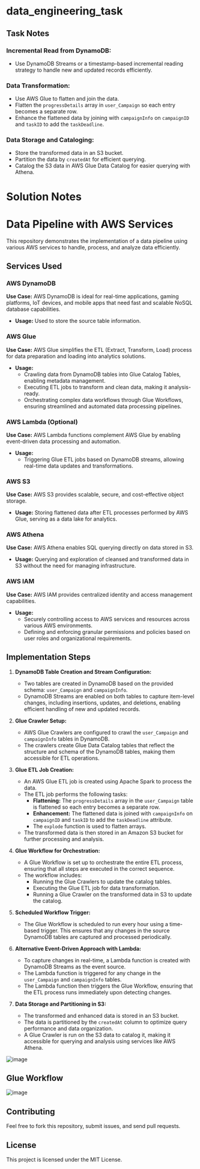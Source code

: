 # data_engineering_task

## Task Notes

### Incremental Read from DynamoDB:
- Use DynamoDB Streams or a timestamp-based incremental reading strategy to handle new and updated records efficiently.

### Data Transformation:
- Use AWS Glue to flatten and join the data.
- Flatten the `progressDetails` array in `user_Campaign` so each entry becomes a separate row.
- Enhance the flattened data by joining with `campaignInfo` on `campaignID` and `taskID` to add the `taskDeadline`.

### Data Storage and Cataloging:
- Store the transformed data in an S3 bucket.
- Partition the data by `createdAt` for efficient querying.
- Catalog the S3 data in AWS Glue Data Catalog for easier querying with Athena.

# Solution Notes

# Data Pipeline with AWS Services

This repository demonstrates the implementation of a data pipeline using various AWS services to handle, process, and analyze data efficiently.

## Services Used

### AWS DynamoDB
**Use Case:** AWS DynamoDB is ideal for real-time applications, gaming platforms, IoT devices, and mobile apps that need fast and scalable NoSQL database capabilities.  
- **Usage:** Used to store the source table information.

### AWS Glue
**Use Case:** AWS Glue simplifies the ETL (Extract, Transform, Load) process for data preparation and loading into analytics solutions.  
- **Usage:**
  - Crawling data from DynamoDB tables into Glue Catalog Tables, enabling metadata management.
  - Executing ETL jobs to transform and clean data, making it analysis-ready.
  - Orchestrating complex data workflows through Glue Workflows, ensuring streamlined and automated data processing pipelines.

### AWS Lambda (Optional)
**Use Case:** AWS Lambda functions complement AWS Glue by enabling event-driven data processing and automation.  
- **Usage:**
  - Triggering Glue ETL jobs based on DynamoDB streams, allowing real-time data updates and transformations.

### AWS S3
**Use Case:** AWS S3 provides scalable, secure, and cost-effective object storage.  
- **Usage:** Storing flattened data after ETL processes performed by AWS Glue, serving as a data lake for analytics.

### AWS Athena
**Use Case:** AWS Athena enables SQL querying directly on data stored in S3.  
- **Usage:** Querying and exploration of cleansed and transformed data in S3 without the need for managing infrastructure.

### AWS IAM
**Use Case:** AWS IAM provides centralized identity and access management capabilities.  
- **Usage:** 
  - Securely controlling access to AWS services and resources across various AWS environments.
  - Defining and enforcing granular permissions and policies based on user roles and organizational requirements.

## Implementation Steps

1. **DynamoDB Table Creation and Stream Configuration:**
   - Two tables are created in DynamoDB based on the provided schema: `user_Campaign` and `campaignInfo`.
   - DynamoDB Streams are enabled on both tables to capture item-level changes, including insertions, updates, and deletions, enabling efficient handling of new and updated records.

2. **Glue Crawler Setup:**
   - AWS Glue Crawlers are configured to crawl the `user_Campaign` and `campaignInfo` tables in DynamoDB.
   - The crawlers create Glue Data Catalog tables that reflect the structure and schema of the DynamoDB tables, making them accessible for ETL operations.

3. **Glue ETL Job Creation:**
   - An AWS Glue ETL job is created using Apache Spark to process the data.
   - The ETL job performs the following tasks:
     - **Flattening:** The `progressDetails` array in the `user_Campaign` table is flattened so each entry becomes a separate row.
     - **Enhancement:** The flattened data is joined with `campaignInfo` on `campaignID` and `taskID` to add the `taskDeadline` attribute.
     - The `explode` function is used to flatten arrays.
   - The transformed data is then stored in an Amazon S3 bucket for further processing and analysis.

4. **Glue Workflow for Orchestration:**
   - A Glue Workflow is set up to orchestrate the entire ETL process, ensuring that all steps are executed in the correct sequence.
   - The workflow includes:
     - Running the Glue Crawlers to update the catalog tables.
     - Executing the Glue ETL job for data transformation.
     - Running a Glue Crawler on the transformed data in S3 to update the catalog.

5. **Scheduled Workflow Trigger:**
   - The Glue Workflow is scheduled to run every hour using a time-based trigger. This ensures that any changes in the source DynamoDB tables are captured and processed periodically.

6. **Alternative Event-Driven Approach with Lambda:**
   - To capture changes in real-time, a Lambda function is created with DynamoDB Streams as the event source.
   - The Lambda function is triggered for any change in the `user_Campaign` and `campaignInfo` tables.
   - The Lambda function then triggers the Glue Workflow, ensuring that the ETL process runs immediately upon detecting changes.

7. **Data Storage and Partitioning in S3:**
   - The transformed and enhanced data is stored in an S3 bucket.
   - The data is partitioned by the `createdAt` column to optimize query performance and data organization.
   - A Glue Crawler is run on the S3 data to catalog it, making it accessible for querying and analysis using services like AWS Athena.
  
![image](https://github.com/tripats6/data_engineering_task/assets/168261501/7f491ca7-175c-422c-b21e-9f57dd1b95da)

## Glue Workflow

![image](https://github.com/tripats6/data_engineering_task/assets/168261501/a1662702-c2a9-40fc-8b58-643c746ac205)


## Contributing

Feel free to fork this repository, submit issues, and send pull requests.

## License

This project is licensed under the MIT License.
